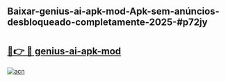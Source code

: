 ## Baixar-genius-ai-apk-mod-Apk-sem-anúncios-desbloqueado-completamente-2025-#p72jy

# <h2><a href="https://ainizakaria.my?title=genius-ai-apk-mod&ref=20M">🔗👉 🔴 genius-ai-apk-mod</a></h2>

[![acn](https://github.com/user-attachments/assets/0f9c940e-d8b0-45ae-aac7-cd30a18b3e1c)](https://ainizakaria.my?title=genius-ai-apk-mod&ref=20M)

